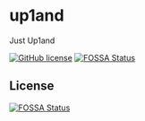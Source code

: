 # up1and
Just Up1and

[![GitHub license](https://img.shields.io/badge/license-MIT-blue.svg)](https://raw.githubusercontent.com/piratecb/up1and/master/LICENSE)
[![FOSSA Status](https://app.fossa.io/api/projects/git%2Bgithub.com%2Fup1and%2Fupland.svg?type=shield)](https://app.fossa.io/projects/git%2Bgithub.com%2Fup1and%2Fupland?ref=badge_shield)


## License
[![FOSSA Status](https://app.fossa.io/api/projects/git%2Bgithub.com%2Fup1and%2Fupland.svg?type=large)](https://app.fossa.io/projects/git%2Bgithub.com%2Fup1and%2Fupland?ref=badge_large)